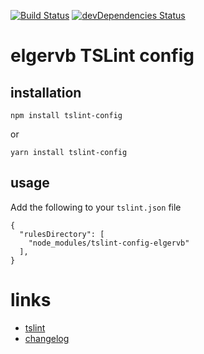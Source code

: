 
[![Build Status](https://travis-ci.org/elgervb/tslint-config.svg?branch=master)](https://travis-ci.org/elgervb/tslint-config)
[![devDependencies Status](https://david-dm.org/elgervb/tslint-config/dev-status.svg)](https://david-dm.org/elgervb/tslint-config?type=dev)


# elgervb TSLint config

## installation

```
npm install tslint-config
```
or
```
yarn install tslint-config
```

## usage

Add the following to your `tslint.json` file

```
{
  "rulesDirectory": [
    "node_modules/tslint-config-elgervb"
  ],
}
```


# links

* [tslint](https://palantir.github.io/tslint/)
* [changelog](https://github.com/palantir/tslint/blob/master/CHANGELOG.md)
